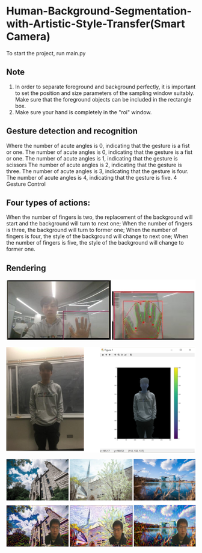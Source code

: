 # **Human-Background-Segmentation-with-Artistic-Style-Transfer(Smart Camera)**

To start the project, run main.py

## Note

1. In order to separate foreground and background perfectly, it is important to set the position and size parameters of the sampling window suitably. Make sure that the foreground objects can be included in the rectangle box.
2. Make sure your hand is completely in the "roi" window.

## **Gesture detection and recognition**

Where the number of acute angles is 0, indicating that the gesture is a fist or one. 
The number of acute angles is 0, indicating that the gesture is a fist or one. 
The number of acute angles is 1, indicating that the gesture is scissors 
The number of acute angles is 2, indicating that the gesture is three. 
The number of acute angles is 3, indicating that the gesture is four. 
The number of acute angles is 4, indicating that the gesture is five. 4  Gesture Control 

## Four types of actions: 

When the number of fingers is two, the replacement of the background will start and the background will turn to next one; 
When the number of fingers is three, the background will turn to former one; 
When the number of fingers is four, the style of the background will change to next one; 
When the number of fingers is five, the style of the background will change to former one.

## Rendering

![avatar](/Images/1.png)



![avatar](/Images/2.jpg)



![avatar](/Images/3.jpg)

